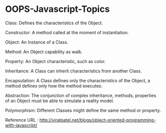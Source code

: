 # OOPS-Javascript-Topics

Class: Defines the characteristics of the Object.

Constructor: A method called at the moment of instantiation.

Object: An Instance of a Class.

Method: An Object capability as walk.

Property: An Object characteristic, such as color.

Inheritance: A Class can inherit characteristics from another Class.

Encapsulation: A Class defines only the characteristics of the Object, a method defines only how the method executes.

Abstraction: The conjunction of complex inheritance, methods, properties of an Object must be able to simulate a reality model.

Polymorphism: Different Classes might define the same method or property.

Reference URL : http://viralpatel.net/blogs/object-oriented-programming-with-javascript/
